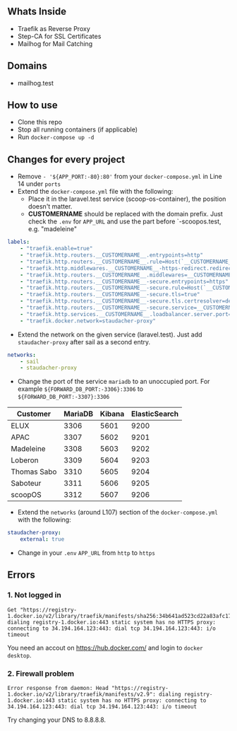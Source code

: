 ## Whats Inside 
- Traefik as Reverse Proxy
- Step-CA for SSL Certificates
- Mailhog for Mail Catching

## Domains

- mailhog.test

## How to use

- Clone this repo 
- Stop all running containers (if applicable)
- Run `docker-compose up -d`

## Changes for every project

- Remove `- '${APP_PORT:-80}:80'` from your `docker-compose.yml` in Line 14 under `ports`
- Extend the `docker-compose.yml` file with the following:
  - Place it in the laravel.test service (scoop-os-container), the position doesn't matter.
  - __CUSTOMERNAME__ should be replaced with the domain prefix. Just check the `.env` for `APP_URL` and use the part
    before `-scoopos.test, e.g. "madeleine"

```yml
labels:
    - "traefik.enable=true"
    - "traefik.http.routers.__CUSTOMERNAME__.entrypoints=http"
    - "traefik.http.routers.__CUSTOMERNAME__.rule=Host(`__CUSTOMERNAME__-scoopos.test`)"
    - "traefik.http.middlewares.__CUSTOMERNAME__-https-redirect.redirectscheme.scheme=https"
    - "traefik.http.routers.__CUSTOMERNAME__.middlewares=__CUSTOMERNAME__-https-redirect"
    - "traefik.http.routers.__CUSTOMERNAME__-secure.entrypoints=https"
    - "traefik.http.routers.__CUSTOMERNAME__-secure.rule=Host(`__CUSTOMERNAME__-scoopos.test`)"
    - "traefik.http.routers.__CUSTOMERNAME__-secure.tls=true"
    - "traefik.http.routers.__CUSTOMERNAME__-secure.tls.certresolver=default"
    - "traefik.http.routers.__CUSTOMERNAME__-secure.service=__CUSTOMERNAME__"
    - "traefik.http.services.__CUSTOMERNAME__.loadbalancer.server.port=80"
    - "traefik.docker.network=staudacher-proxy"
```

- Extend the network on the given service (laravel.test). Just add `staudacher-proxy` after sail as a
  second entry.
```yml 
networks:
    - sail
    - staudacher-proxy
```

- Change the port of the service `mariadb` to an unoccupied port. For example `${FORWARD_DB_PORT:-3306}:3306` to `${FORWARD_DB_PORT:-3307}:3306`

| Customer    | MariaDB | Kibana | ElasticSearch |
|-------------|---------|:-------|:--------------|
| ELUX        | 3306    | 5601   | 9200          |
| APAC        | 3307    | 5602   | 9201          |
| Madeleine   | 3308    | 5603   | 9202          |
| Loberon     | 3309    | 5604   | 9203          |
| Thomas Sabo | 3310    | 5605   | 9204          |
| Saboteur    | 3311    | 5606   | 9205          |
| scoopOS     | 3312    | 5607   | 9206          |

- Extend the `networks` (around L107) section of the `docker-compose.yml` with the following:

```yml
staudacher-proxy:
    external: true
```

- Change in your `.env` `APP_URL` from `http` to `https`

## Errors

### 1. Not logged in
```
Get "https://registry-1.docker.io/v2/library/traefik/manifests/sha256:34b641ad523cd22a83afc174a6b013686be7abc8684c6ebfa4618b8bcaa7e831": dialing registry-1.docker.io:443 static system has no HTTPS proxy: connecting to 34.194.164.123:443: dial tcp 34.194.164.123:443: i/o timeout
```
You need an accout on https://hub.docker.com/ and login to `docker desktop`.

### 2. Firewall problem
```
Error response from daemon: Head "https://registry-1.docker.io/v2/library/traefik/manifests/v2.9": dialing registry-1.docker.io:443 static system has no HTTPS proxy: connecting to 34.194.164.123:443: dial tcp 34.194.164.123:443: i/o timeout
```
Try changing your DNS to 8.8.8.8.
